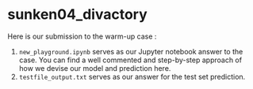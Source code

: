 # sunken04_divactory
Here is our submission to the warm-up case : 
1. ```new_playground.ipynb``` serves as our Jupyter notebook answer to the case. You can find a well commented and step-by-step approach of how we devise our model and prediction here.
2. ```testfile_output.txt``` serves as our answer for the test set prediction. 